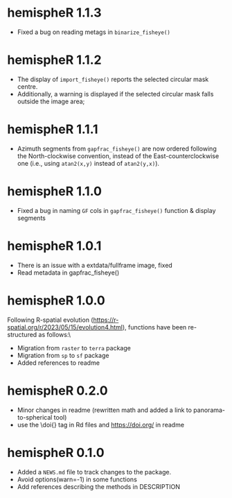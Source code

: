 # hemispheR 1.1.3
- Fixed a bug on reading metags in `binarize_fisheye()`
# hemispheR 1.1.2
- The display of `import_fisheye()` reports the selected circular mask centre.
- Additionally, a warning is displayed if the selected circular mask falls outside the image area;

# hemispheR 1.1.1
- Azimuth segments from `gapfrac_fisheye()` are now ordered following the North-clockwise convention, instead of the East-counterclockwise one (i.e., using `atan2(x,y)` instead of `atan2(y,x)`).

# hemispheR 1.1.0
- Fixed a bug in naming `GF` cols in `gapfrac_fisheye()` function & display segments

# hemispheR 1.0.1
- There is an issue with a extdata/fullframe image, fixed
- Read metadata in gapfrac_fisheye()

# hemispheR 1.0.0

Following R-spatial evolution (https://r-spatial.org/r/2023/05/15/evolution4.html), functions have been re-structured as follows:\

* Migration from `raster` to `terra` package
* Migration from `sp` to `sf` package
* Added references to readme

# hemispheR 0.2.0

* Minor changes in readme (rewritten math and added a link to panorama-to-spherical tool)
* use the \doi{} tag in Rd files and https://doi.org/ in readme

# hemispheR 0.1.0

* Added a `NEWS.md` file to track changes to the package.
* Avoid options(warn=-1) in some functions
* Add references describing the methods in DESCRIPTION

